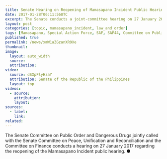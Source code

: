 ```yaml
---
title: Senate Hearing on Reopening of Mamasapano Incident Public Hearing
date: 2017-01-28T06:11:56UTC
excerpt: The Senate conducts a joint-committee hearing on 27 January 2017 regarding the reopening of the Mamasapano Incident public hearing.
layout: post
categories: [topic, mamasapano_incident, law_and_order]
tags: [Mamasapano, Special Action Force, SAF, SAF44, Committee on Public Order and Dangerous Drugs, Senate]
published: true
permalink: /news/xmW1aZGzanXR9Xe
thumbnail:
image:
  layout: auto_width
  source: 
  attribution: 
video:
  source: dSXpFlyHzaY
  attribution: Senate of the Republic of the Philippines
  layout: top
videos:
  - source: 
    attribution: 
    layout: 
sources:
  - label:
    link:
related:
---
```


The Senate Committee on Public Order and Dangerous Drugs jointly called with the Senate Committee on Peace, Unification and Reconciliation and the Committee on Finance conducts a hearing on 27 January 2017 regarding the reopening of the Mamasapano Incident public hearing.
&#x25cf;
